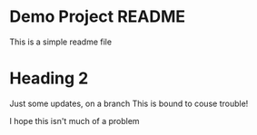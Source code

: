 # Demo Project README


This is a simple readme file

# Heading 2


Just some updates, on a branch
This is bound to couse trouble!

I hope this isn't much of a problem